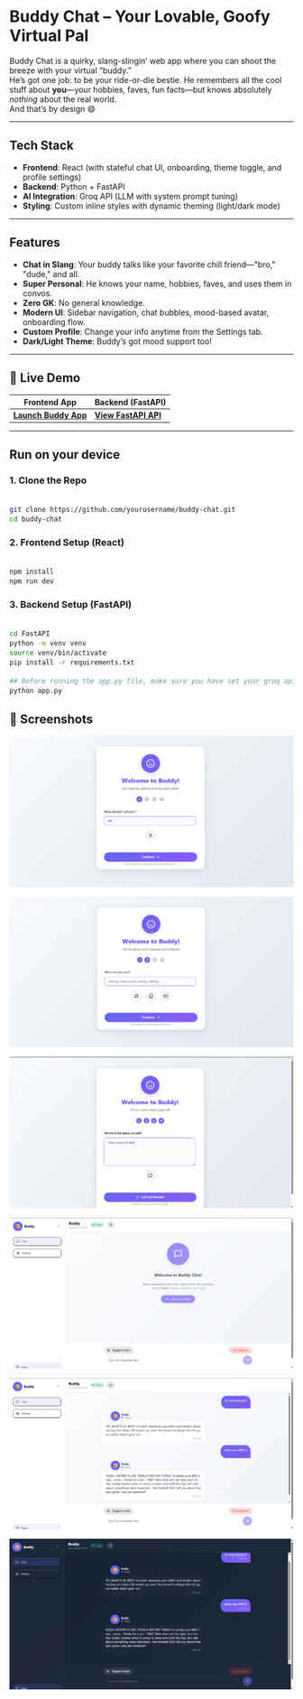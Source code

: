 # Buddy Chat – Your Lovable, Goofy Virtual Pal

Buddy Chat is a quirky, slang-slingin’ web app where you can shoot the breeze with your virtual “buddy.”  
He’s got one job: to be your ride-or-die bestie. He remembers all the cool stuff about **you**—your hobbies, faves, fun facts—but knows absolutely *nothing* about the real world.  
And that’s by design 😄

---

## Tech Stack

- **Frontend**: React (with stateful chat UI, onboarding, theme toggle, and profile settings)
- **Backend**: Python + FastAPI
- **AI Integration**: Groq API (LLM with system prompt tuning)
- **Styling**: Custom inline styles with dynamic theming (light/dark mode)

---

## Features

- **Chat in Slang**: Your buddy talks like your favorite chill friend—"bro," "dude," and all.
- **Super Personal**: He knows your name, hobbies, faves, and uses them in convos.
- **Zero GK**: No general knowledge.
- **Modern UI**: Sidebar navigation, chat bubbles, mood-based avatar, onboarding flow.
- **Custom Profile**: Change your info anytime from the Settings tab.
- **Dark/Light Theme**: Buddy’s got mood support too!

---

## 🚀 Live Demo

| Frontend App | Backend (FastAPI) |
|--------------|------------------|
| [**Launch Buddy App**](https://huggingface.co/spaces/omprakash8639/Buddy) | [**View FastAPI API**](https://huggingface.co/spaces/omprakash8639/Buddy_FastApi) |

---

## Run on your device

### 1. Clone the Repo
```bash

git clone https://github.com/yourusername/buddy-chat.git
cd buddy-chat

```
### 2. Frontend Setup (React)
```bash

npm install
npm run dev

```

### 3. Backend Setup (FastAPI)
```bash

cd FastAPI
python -m venv venv
source venv/bin/activate
pip install -r requirements.txt

## Before running the app.py file, make sure you have set your groq api key in FastAPI/.env file.
python app.py

```

## 📸 Screenshots


![Chat Interface](demo_images/Screenshot%202025-06-08%20100627.png)


![Onboarding Screen](demo_images/Screenshot%202025-06-08%20100636.png)


![Buddy Reply](demo_images/Screenshot%202025-06-08%20100655.png)


![Settings](demo_images/Screenshot%202025-06-08%20100708.png)


![Theme Toggle](demo_images/Screenshot%202025-06-08%20100820.png)


![Empty State](demo_images/Screenshot%202025-06-08%20100828.png)













